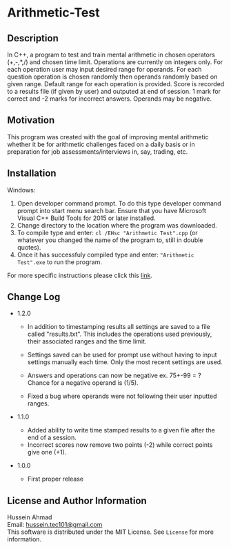 # Arithmetic-Test

## Description
In C++, a program to test and train mental arithmetic in chosen operators (+,-,*,/) and chosen time limit. Operations are currently on integers only. For each operation user may input desired range for operands. For each question operation is chosen randomly then operands randomly based on given range. Default range for each operation is provided.  Score is recorded to a results file (if given by user) and outputed at end of session. 1 mark for correct and -2 marks for incorrect answers. Operands may be negative.


## Motivation
This program was created with the goal of improving mental arithmetic whether it be for arithmetic challenges faced on a daily basis or in preparation for job assessments/interviews in, say, trading, etc.

## Installation
Windows:
1. Open developer command prompt. To do this type developer command prompt into start menu search bar. Ensure that you have Microsoft Visual C++ Build Tools for 2015 or later installed.
2. Change directory to the location where the program was downloaded. 
3. To compile type and enter: `cl /EHsc "Arithmetic Test".cpp` (or whatever you changed the name of the program to, still in double quotes).
4. Once it has successfuly compiled type and enter: `"Arithmetic Test".exe` to run the program.

For more specific instructions please click this [link](https://msdn.microsoft.com/en-ca/library/ms235639.aspx).

## Change Log
* 1.2.0
  * In addition to timestamping results all settings are saved to a file called "results.txt". This includes the operations used
  previously, their associated ranges and the time limit.

  * Settings saved can be used for prompt use without having to input settings manually each time. Only the most recent settings
  are used.
  
  * Answers and operations can now be negative ex. 75+-99 =  ? Chance for a negative operand is (1/5).
  
  * Fixed a bug where operands were not following their user inputted ranges.

* 1.1.0
  * Added ability to write time stamped results to a given file after the end of a session.
  * Incorrect scores now remove two points (-2) while correct points give one (+1).
  
* 1.0.0
  * First proper release

## License and Author Information
Hussein Ahmad  
Email: <hussein.tec101@gmail.com>  
This software is distributed under the MIT License. See `License` for more information.
